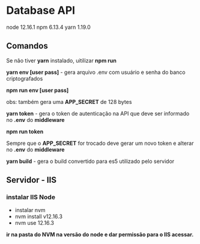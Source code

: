 # Database API

node 12.16.1
npm 6.13.4
yarn 1.19.0

## Comandos

Se não tiver **yarn** instalado, uitilizar **npm run**

**yarn env [user pass]** - gera arquivo .env com usuário e senha do banco criptografados

**npm run env [user pass]**

obs: também gera uma **APP_SECRET** de 128 bytes

**yarn token** - gera o token de autenticação na API que deve ser informado no **.env** do **middleware**

**npm run token**

Sempre que o **APP_SECRET** for trocado deve gerar um novo token e alterar no **.env** do **middleware**


**yarn build** - gera o build convertido para es5 utilizado pelo servidor


## Servidor - IIS

### instalar IIS Node
-   instalar nvm
-   nvm install v12.16.3
-   nvm use 12.16.3

**ir na pasta do NVM na versão do node e dar permissão para o IIS acessar.**
